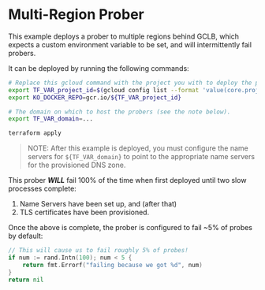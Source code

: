 # Multi-Region Prober

This example deploys a prober to multiple regions behind GCLB, which expects a
custom environment variable to be set, and will intermittently fail probers.

It can be deployed by running the following commands:
```bash
# Replace this gcloud command with the project you with to deploy the prober.
export TF_VAR_project_id=$(gcloud config list --format 'value(core.project)')
export KO_DOCKER_REPO=gcr.io/${TF_VAR_project_id}

# The domain on which to host the probers (see the note below).
export TF_VAR_domain=...

terraform apply
```

> NOTE: After this example is deployed, you must configure the name servers for
`${TF_VAR_domain}` to point to the appropriate name servers for the provisioned
DNS zone.

This prober **_WILL_** fail 100% of the time when first deployed until two slow
processes complete:
1. Name Servers have been set up, and (after that)
2. TLS certificates have been provisioned.

Once the above is complete, the prober is configured to fail ~5% of probes
by default:

```go
// This will cause us to fail roughly 5% of probes!
if num := rand.Intn(100); num < 5 {
    return fmt.Errorf("failing because we got %d", num)
}
return nil
```
